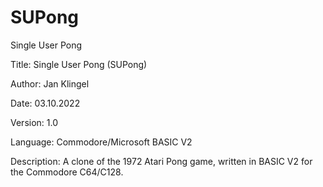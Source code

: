 # SUPong
Single User Pong
<p>
Title: Single User Pong (SUPong)<p>
<p>
Author: Jan Klingel <jan.a.klingel AT t-online.de><p>
Date: 03.10.2022<p>
Version: 1.0<p>
Language: Commodore/Microsoft BASIC V2<p>
<p>
Description: A clone of the 1972 Atari Pong game, written in BASIC V2 for the Commodore C64/C128. <p>
